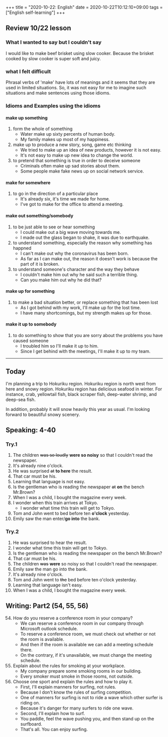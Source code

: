 +++
title =  "2020-10-22: English"
date = 2020-10-22T10:12:10+09:00
tags = ["English self-learning"]
+++

## Review 10/22 lesson

### What I wanted to say but I couldn't say

I would like to make beef brisket using slow cooker.
Because the brisket cooked by slow cooker is super soft and juicy.

### what I felt difficult

Phrasal verbs of 'make' have lots of meanings and 
it seems that they are used in limited situations.
So, it was not easy for me to imagine such situations and make sentences using those idioms.

### Idioms and Examples using the idioms

#### make up something
1. form the whole of something
    - Water make up sixty percents of human body.
    - My family makes up most of my happiness.
2. make up to produce a new story, song, game etc thinking
    - We tried to make up an idea of new products, however it is not easy.
    - It's not easy to make up new idea to change the world.
3. to pretend that something is true in order to deceive someone
    - Criminals often make up sad stories about them.
    - Some people make fake news up on social network service.

#### make for somewhere
1. to go in the direction of a particular place
    - It's already six, it's time we made for home.
    - I've got to make for the office to attend a meeting.

#### make out something/somebody

1. to be just able to see or hear something
    - I could make out a big wave moving towards me.
    - I made out the glass began to shake, it was due to earthquake.
2. to understand something, especially the reason why something has happned
    - I can't make out why the coronavirus has been born.
    - As far as I can make out, the reason it doesn't work is because the part of it is broken.
3. to understand someone's character and the way they behave
    - I couldn't make him out why he said such a terrible thing.
    - Can you make him out why he did that?

#### make up for something

1. to make a bad situation better, or replace something that has been lost
    - As I got behind with my work, I'll make up for the lost time.
    - I have many shortcomings, but my strength makes up for those.

#### make it up to somebody

1. to do something to show that you are sorry about the problems you have caused someone 
    - I troubled him so I'll make it up to him.
    - Since I get behind with the meetings, I'll make it up to my team.

- - -

## Today

I'm planning a trip to Hokuriku region.
Hokuriku region is north west from here and snowy region.
Hokuriku region has delicious seafood in winter.
For instance, crab, yellowtail fish, black scraper fish, deep-water shrimp, and deep-sea fish.

In addition, probably it will snow heavily this year as usual.
I'm looking forward to beautiful snowy scenery.

## Speaking: 4-40

### Try.1

1. The children ~~was so loudly~~ **were so noisy** so that I couldn't read the newspaper.
2. It's already nine o'clock.
3. He was surprised ~~at~~ **to here** the result.
4. That car must be his.
5. Learning that language is not easy.
6. Is the gentleman who is reading the newspaper ~~at~~ **on** the bench Mr.Brown?
7. When I was a child, I bought the magazine every week.
8. I wonder when this train arrives at Tokyo.
    - I wonder what time this train will get to Tokyo.
9. Tom and John went to bed before ten **o'clock** yesterday.
10. Emily saw the man enter/**go into** the bank.

### Try.2

1. He was surprised to hear the result.
2. I wonder what time this train will get to Tokyo.
3. Is the gentleman who is reading the newspaper on the bench Mr.Brown?
4. That car must be his.
5. The children ~~was~~ **were** so noisy so that I couldn't read the newspaper.
6. Emily saw the man go into the bank.
7. It's already nine o'clock.
8. Tom and John went to ~~the~~ bed before ten o'clock yesterday.
9. Learning that language isn't easy.
10. When I was a child, I bought the magazine every week.

## Writing: Part2 (54, 55, 56)

54. How do you reserve a conference room in your company?
    - We can reserve a conference room in our company through Microsoft outlook schedule.
    - To reserve a conference room, we must check out whether or not the room is available.
    - And then if the room is available we can add a meeting schedule there.
    - On the contrary, if it's unavailable, we must change the meeting schedule.
55. Explain about the rules for smoking at your workplace.
    - My company prepare some smoking rooms in our building.
    - Every smoker must smoke in those rooms, not outside.
56. Choose one sport and explain the rules and how to play it.
    - First, I'll explain manners for surfing, not rules.
    - Because I don't know the rules of surfing competition.
    - One of manners for surfing is not to ride a wave which other surfer is riding on.
    - Because it's danger for many surfers to ride one wave.
    - Second, I'll explain how to surf.
    - You paddle, feel the wave pushing you, and then stand up on the surfboard.
    - That's all. You can enjoy surfing.
